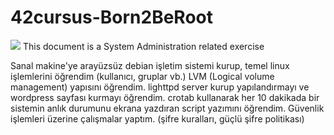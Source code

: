 # 42cursus-Born2BeRoot
<img src="https://user-images.githubusercontent.com/66277966/156378116-760b8bf6-8552-4943-a268-3ae5018ec421.svg">
This document is a System Administration related exercise

Sanal makine'ye arayüzsüz debian işletim sistemi kurup, temel linux işlemlerini öğrendim (kullanıcı, gruplar vb.) LVM (Logical volume management) yapısını öğrendim. lighttpd server kurup yapılandırmayı ve wordpress sayfası kurmayı öğrendim. crotab kullanarak her 10 dakikada bir sistemin anlık durumunu ekrana yazdıran script yazımını öğrendim. Güvenlik işlemleri üzerine çalışmalar yaptım. (şifre kuralları, güçlü şifre politikası) 
